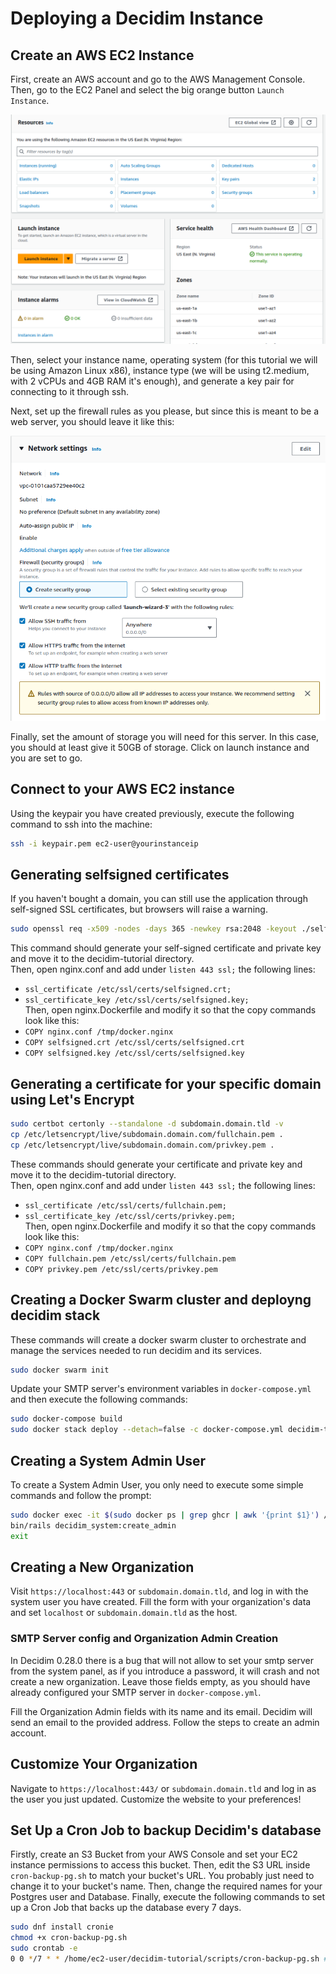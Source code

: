 # Deploying a Decidim Instance

## Create an AWS EC2 Instance
First, create an AWS account and go to the AWS Management Console. \
Then, go to the EC2 Panel and select the big orange button `Launch Instance`. 

![EC2 main page](./images/awsec2mainpage.png)

Then, select your instance name, operating system (for this tutorial we will be using Amazon Linux x86), instance type (we will be using t2.medium, with 2 vCPUs and 4GB RAM it's enough), and generate a key pair for connecting to it through ssh. 

Next, set up the firewall rules as you please, but since this is meant to be a web server, you should leave it like this:

![Firewall rules](./images/networkec2settings.png)

Finally, set the amount of storage you will need for this server. In this case, you should at least give it 50GB of storage. Click on launch instance and you are set to go.

## Connect to your AWS EC2 instance
Using the keypair you have created previously, execute the following command to ssh into the machine:
```bash
ssh -i keypair.pem ec2-user@yourinstanceip
```

## Generating selfsigned certificates
If you haven't bought a domain, you can still use the application through self-signed SSL certificates, but browsers will raise a warning.
```bash
sudo openssl req -x509 -nodes -days 365 -newkey rsa:2048 -keyout ./selfsigned.key -out ./selfsigned.crt
```
This command should generate your self-signed certificate and private key and move it to the decidim-tutorial directory. \
Then, open nginx.conf and add under `listen 443 ssl;` the following lines:
- `ssl_certificate /etc/ssl/certs/selfsigned.crt;`
- `ssl_certificate_key /etc/ssl/certs/selfsigned.key;` \
Then, open nginx.Dockerfile and modify it so that the copy commands look like this:
- `COPY nginx.conf /tmp/docker.nginx`
- `COPY selfsigned.crt /etc/ssl/certs/selfsigned.crt`
- `COPY selfsigned.key /etc/ssl/certs/selfsigned.key`

## Generating a certificate for your specific domain using Let's Encrypt
```bash
sudo certbot certonly --standalone -d subdomain.domain.tld -v
cp /etc/letsencrypt/live/subdomain.domain.com/fullchain.pem .
cp /etc/letsencrypt/live/subdomain.domain.com/privkey.pem .
```
These commands should generate your certificate and private key and move it to the decidim-tutorial directory. \
Then, open nginx.conf and add under `listen 443 ssl;` the following lines:
- `ssl_certificate /etc/ssl/certs/fullchain.pem;`
- `ssl_certificate_key /etc/ssl/certs/privkey.pem;` \
Then, open nginx.Dockerfile and modify it so that the copy commands look like this:
- `COPY nginx.conf /tmp/docker.nginx`
- `COPY fullchain.pem /etc/ssl/certs/fullchain.pem`
- `COPY privkey.pem /etc/ssl/certs/privkey.pem`

## Creating a Docker Swarm cluster and deployng decidim stack
These commands will create a docker swarm cluster to orchestrate and manage the services needed to run decidim and its services.
```bash
sudo docker swarm init
```
Update your SMTP server's environment variables in `docker-compose.yml` and then execute the following commands:
```bash
sudo docker-compose build
sudo docker stack deploy --detach=false -c docker-compose.yml decidim-tutorial
```

## Creating a System Admin User
To create a System Admin User, you only need to execute some simple commands and follow the prompt:
```bash
sudo docker exec -it $(sudo docker ps | grep ghcr | awk '{print $1}') /bin/bash
bin/rails decidim_system:create_admin
exit
```

## Creating a New Organization

Visit `https://localhost:443` or `subdomain.domain.tld`, and log in with the system user you have created. Fill the form with your organization's data and set `localhost` or `subdomain.domain.tld` as the host.

### SMTP Server config and Organization Admin Creation

In Decidim 0.28.0 there is a bug that will not allow to set your smtp server from the system panel, as if you introduce a password, it will crash and not create a new organization. Leave those fields empty, as you should have already configured your SMTP server in `docker-compose.yml`.

Fill the Organization Admin fields with its name and its email. Decidim will send an email to the provided address. Follow the steps to create an admin account.

## Customize Your Organization

Navigate to `https://localhost:443/` or `subdomain.domain.tld` and log in as the user you just updated.
Customize the website to your preferences!

## Set Up a Cron Job to backup Decidim's database
Firstly, create an S3 Bucket from your AWS Console and set your EC2 instance permissions to access this bucket.
Then, edit the S3 URL inside `cron-backup-pg.sh` to match your bucket's URL. You probably just need to change it to your bucket's name.
Then, change the required names for your Postgres user and Database.
Finally, execute the following commands to set up a Cron Job that backs up the database every 7 days.
```bash
sudo dnf install cronie
chmod +x cron-backup-pg.sh
sudo crontab -e
0 0 */7 * * /home/ec2-user/decidim-tutorial/scripts/cron-backup-pg.sh # Paste this inside the text editor and exit
```
